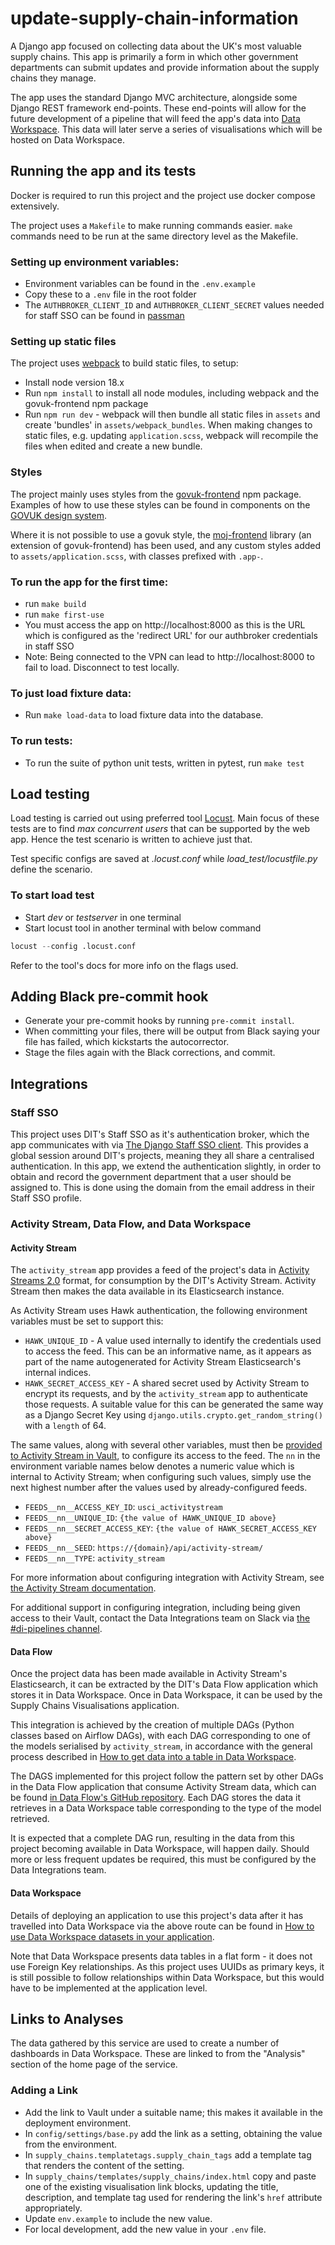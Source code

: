 # update-supply-chain-information

A Django app focused on collecting data about the UK's most valuable supply chains. This app is primarily a form in which other government departments can submit updates and provide information about the supply chains they manage.

The app uses the standard Django MVC architecture, alongside some Django REST framework end-points. These end-points will allow for the future development of a pipeline that will feed the app's data into [Data Workspace](https://data.trade.gov.uk/). This data will later serve a series of visualisations which will be hosted on Data Workspace.

## Running the app and its tests

Docker is required to run this project and the project use docker compose extensively.

The project uses a `Makefile` to make running commands easier. `make` commands need to be run at the same directory level as the Makefile.

### Setting up environment variables:
- Environment variables can be found in the `.env.example`
- Copy these to a `.env` file in the root folder
- The `AUTHBROKER_CLIENT_ID` and `AUTHBROKER_CLIENT_SECRET` values needed for staff SSO can be found in [passman](https://passman.ci.uktrade.digital/2fa/verify/?next=/secret/61f0a3bf-33f3-427e-8ade-cdee0c637031/)

### Setting up static files
The project uses [webpack](https://webpack.js.org/) to build static files, to setup:
- Install node version 18.x
- Run `npm install` to install all node modules, including webpack and the govuk-frontend npm package
- Run `npm run dev` - webpack will then bundle all static files in `assets` and create 'bundles' in `assets/webpack_bundles`. When making changes to static files, e.g. updating `application.scss`, webpack will recompile the files when edited and create a new bundle.

### Styles
The project mainly uses styles from the [govuk-frontend](https://github.com/alphagov/govuk-frontend) npm package. Examples of how to use these styles can be found in components on the [GOVUK design system](https://design-system.service.gov.uk/components/).

Where it is not possible to use a govuk style, the [moj-frontend](https://github.com/ministryofjustice/moj-frontend) library (an extension of govuk-frontend) has been used, and any custom styles added to `assets/application.scss`, with classes prefixed with `.app-`.

### To run the app for the first time:
- run `make build`
- run `make first-use`
- You must access the app on http://localhost:8000 as this is the URL which is configured as the 'redirect URL' for our authbroker credentials in staff SSO
- Note: Being connected to the VPN can lead to http://localhost:8000 to fail to load. Disconnect to test locally.

### To just load fixture data:
- Run `make load-data` to load fixture data into the database.

### To run tests:
- To run the suite of python unit tests, written in pytest, run `make test`

## Load testing

Load testing is carried out using preferred tool [Locust](https://locust.io/). Main focus of these tests are to find *max concurrent users*
that can be supported by the web app. Hence the test scenario is written to achieve just that.

Test specific configs are saved at *.locust.conf* while *load_test/locustfile.py* define the scenario.

### To start load test

- Start *dev* or *testserver* in one terminal
- Start locust tool in another terminal with below command

```python
locust --config .locust.conf
```

Refer to the tool's docs for more info on the flags used.

## Adding Black pre-commit hook

- Generate your pre-commit hooks by running `pre-commit install`.
- When committing your files, there will be output from Black saying your file has failed, which kickstarts the autocorrector.
- Stage the files again with the Black corrections, and commit.

## Integrations

### Staff SSO
This project uses DIT's Staff SSO as it's authentication broker, which the app communicates with via [The Django Staff SSO client](https://github.com/uktrade/django-staff-sso-client). This provides a global session around DIT's projects, meaning they all share a centralised authentication. In this app, we extend the authentication slightly, in order to obtain and record the government department that a user should be assigned to. This is done using the domain from the email address in their Staff SSO profile.

### Activity Stream, Data Flow, and Data Workspace

#### Activity Stream

The `activity_stream` app provides a feed of the project's data in [Activity Streams 2.0](https://www.w3.org/TR/activitystreams-core/) format, for consumption by the DIT's Activity Stream.
Activity Stream then makes the data available in its Elasticsearch instance.

As Activity Stream uses Hawk authentication, the following environment variables must be set to support this:

* `HAWK_UNIQUE_ID` - A value used internally to identify the credentials used to access the feed.
  This can be an informative name, as it appears as part of the name autogenerated for Activity Stream Elasticsearch's internal indices.
* `HAWK_SECRET_ACCESS_KEY` - A shared secret used by Activity Stream to encrypt its requests, and by the `activity_stream` app to authenticate those requests.
A suitable value for this can be generated the same way as a Django Secret Key using `django.utils.crypto.get_random_string()` with a `length` of 64.

The same values, along with several other variables, must then be [provided to Activity Stream in Vault](https://vault.ci.uktrade.digital/ui/vault/secrets/dit%2Factivity-stream/list/activity-stream/),
to configure its access to the feed. The `nn` in the environment variable names below denotes a numeric value 
which is internal to Activity Stream; when configuring such values, 
simply use the next highest number after the values used by already-configured feeds.

* `FEEDS__nn__ACCESS_KEY_ID`: `usci_activitystream`
* `FEEDS__nn__UNIQUE_ID`: `{the value of HAWK_UNIQUE_ID above}`
* `FEEDS__nn__SECRET_ACCESS_KEY`: `{the value of HAWK_SECRET_ACCESS_KEY above}`
* `FEEDS__nn__SEED`: `https://{domain}/api/activity-stream/`
* `FEEDS__nn__TYPE`: `activity_stream`

For more information about configuring integration with Activity Stream, see [the Activity Stream documentation](https://readme.trade.gov.uk/docs/services/activity-stream.html).

For additional support in configuring integration, including being given access to their Vault, contact the Data Integrations team on Slack via [the #di-pipelines channel](https://ditdigitalteam.slack.com/archives/CUT4MMBQD).

#### Data Flow

Once the project data has been made available in Activity Stream's Elasticsearch, it can be extracted
by the DIT's Data Flow application which stores it in Data Workspace. Once in Data Workspace, it can be used by 
the Supply Chains Visualisations application.

This integration is achieved by the creation of multiple DAGs (Python classes based on Airflow DAGs),
with each DAG corresponding to one of the models serialised by `activity_stream`,
in accordance with the general process described in [How to get data into a table in Data Workspace](https://readme.trade.gov.uk/docs/howtos/data-workspace-pipeline.html).

The DAGS implemented for this project follow the pattern set by other DAGs in the Data Flow application that consume Activity Stream data,
which can be found [in Data Flow's GitHub repository](https://github.com/uktrade/data-flow/blob/master/dataflow/dags/activity_stream_pipelines.py).
Each DAG stores the data it retrieves in a Data Workspace table corresponding to the type of the model retrieved.

It is expected that a complete DAG run, resulting in the data from this project becoming available in Data Workspace,
will happen daily. Should more or less frequent updates be required, this must be configured by the Data Integrations team. 

#### Data Workspace

Details of deploying an application to use this project's data after it has travelled into Data Workspace via the above route
can be found in [How to use Data Workspace datasets in your application](https://readme.trade.gov.uk/docs/howtos/data-workspace-datasets.html).

Note that Data Workspace presents data tables in a flat form - it does not use Foreign Key relationships.
As this project uses UUIDs as primary keys, it is still possible to follow relationships within Data Workspace,
but this would have to be implemented at the application level.


## Links to Analyses

The data gathered by this service are used to create a number of dashboards in Data Workspace.
These are linked to from the "Analysis" section of the home page of the service.

### Adding a Link

* Add the link to Vault under a suitable name; this makes it available in the deployment environment.
* In `config/settings/base.py` add the link as a setting, obtaining the value from the environment.
* In `supply_chains.templatetags.supply_chain_tags` add a template tag that renders the content of the setting.
* In `supply_chains/templates/supply_chains/index.html` copy and paste one of the existing visualisation link blocks,
updating the title, description, and template tag used for rendering the link's `href` attribute appropriately.
* Update `env.example` to include the new value.
* For local development, add the new value in your `.env` file.
